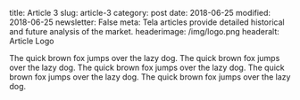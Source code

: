 title: Article 3
slug: article-3
category: post
date: 2018-06-25
modified: 2018-06-25
newsletter: False
meta: Tela articles provide detailed historical and future analysis of the market.
headerimage: /img/logo.png
headeralt: Article Logo


The quick brown fox jumps over the lazy dog. The quick brown fox jumps over the lazy dog. The quick brown fox jumps over the lazy dog. The quick brown fox jumps over the lazy dog. The quick brown fox jumps over the lazy dog.